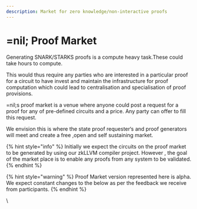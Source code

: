 ```yaml
---
description: Market for zero knowledge/non-interactive proofs
---
```


# =nil; Proof Market

Generating SNARK/STARKS proofs is a compute heavy task.These could take hours to compute.&#x20;

This would thus require any parties who are interested in a particular  proof for a circuit to have invest and maintain the infrastructure for proof computation which could lead to centralisation and specialisation of proof provisions.&#x20;

\=nil;s proof market is a venue where anyone could post a request for a proof for any of pre-defined circuits and a price. Any party can offer to fill this request.&#x20;

We envision this is where the state proof requester‘s and proof generators will meet and create a free ,open and self sustaining market.



{% hint style="info" %}
Initially we expect the circuits on the proof market to be generated by using our zkLLVM compiler project. However , the goal of the market place is to enable any proofs from any system to be validated.
{% endhint %}

{% hint style="warning" %}
Proof Market version represented here is alpha. We expect constant changes to the below as per the feedback we receive from participants.
{% endhint %}

\
